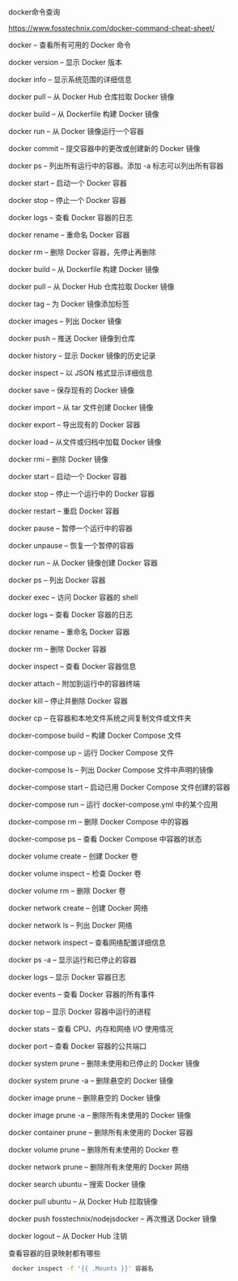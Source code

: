 



docker命令查询

https://www.fosstechnix.com/docker-command-cheat-sheet/





docker – 查看所有可用的 Docker 命令

docker version – 显示 Docker 版本

docker info – 显示系统范围的详细信息

docker pull – 从 Docker Hub 仓库拉取 Docker 镜像

docker build – 从 Dockerfile 构建 Docker 镜像

docker run – 从 Docker 镜像运行一个容器

docker commit – 提交容器中的更改或创建新的 Docker 镜像

docker ps – 列出所有运行中的容器。添加 -a 标志可以列出所有容器

docker start – 启动一个 Docker 容器

docker stop – 停止一个 Docker 容器

docker logs – 查看 Docker 容器的日志

docker rename – 重命名 Docker 容器

docker rm – 删除 Docker 容器，先停止再删除

docker build – 从 Dockerfile 构建 Docker 镜像

docker pull – 从 Docker Hub 仓库拉取 Docker 镜像

docker tag – 为 Docker 镜像添加标签

docker images – 列出 Docker 镜像

docker push – 推送 Docker 镜像到仓库

docker history – 显示 Docker 镜像的历史记录

docker inspect – 以 JSON 格式显示详细信息

docker save – 保存现有的 Docker 镜像

docker import – 从 tar 文件创建 Docker 镜像

docker export – 导出现有的 Docker 容器

docker load – 从文件或归档中加载 Docker 镜像

docker rmi – 删除 Docker 镜像

docker start – 启动一个 Docker 容器

docker stop – 停止一个运行中的 Docker 容器

docker restart – 重启 Docker 容器

docker pause – 暂停一个运行中的容器

docker unpause – 恢复一个暂停的容器

docker run – 从 Docker 镜像创建 Docker 容器

docker ps – 列出 Docker 容器

docker exec – 访问 Docker 容器的 shell

docker logs – 查看 Docker 容器的日志

docker rename – 重命名 Docker 容器

docker rm – 删除 Docker 容器

docker inspect – 查看 Docker 容器信息

docker attach – 附加到运行中的容器终端

docker kill – 停止并删除 Docker 容器

docker cp – 在容器和本地文件系统之间复制文件或文件夹

docker-compose build – 构建 Docker Compose 文件

docker-compose up – 运行 Docker Compose 文件

docker-compose ls – 列出 Docker Compose 文件中声明的镜像

docker-compose start – 启动已用 Docker Compose 文件创建的容器

docker-compose run – 运行 docker-compose.yml 中的某个应用

docker-compose rm – 删除 Docker Compose 中的容器

docker-compose ps – 查看 Docker Compose 中容器的状态

docker volume create – 创建 Docker 卷

docker volume inspect – 检查 Docker 卷

docker volume rm – 删除 Docker 卷

docker network create – 创建 Docker 网络

docker network ls – 列出 Docker 网络

docker network inspect – 查看网络配置详细信息

docker ps -a – 显示运行和已停止的容器

docker logs – 显示 Docker 容器日志

docker events – 查看 Docker 容器的所有事件

docker top – 显示 Docker 容器中运行的进程

docker stats – 查看 CPU、内存和网络 I/O 使用情况

docker port – 查看 Docker 容器的公共端口

docker system prune – 删除未使用和已停止的 Docker 镜像

docker system prune -a – 删除悬空的 Docker 镜像

docker image prune – 删除悬空的 Docker 镜像

docker image prune -a – 删除所有未使用的 Docker 镜像

docker container prune – 删除所有未使用的 Docker 容器

docker volume prune – 删除所有未使用的 Docker 卷

docker network prune – 删除所有未使用的 Docker 网络

docker search ubuntu – 搜索 Docker 镜像

docker pull ubuntu – 从 Docker Hub 拉取镜像

docker push fosstechnix/nodejsdocker – 再次推送 Docker 镜像

docker logout – 从 Docker Hub 注销





查看容器的目录映射都有哪些

```bash
 docker inspect -f '{{ .Mounts }}' 容器名 
```